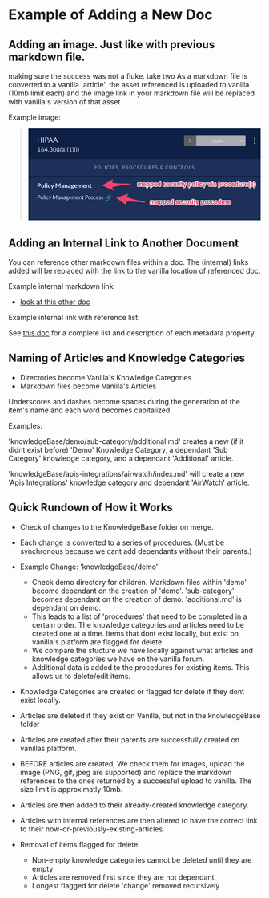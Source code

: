 # Example of Adding a New Doc

## Adding an image. Just like with previous markdown file.

making sure the success was not a fluke. take two
As a markdown file is converted to a vanilla 'article', the asset referenced is uploaded to vanilla (10mb limit each) and the image link in your markdown file will be replaced with vanilla's version of that asset.

Example image:

> ![compliance-mapped-policy-procedure](../assets/compliance-mapped-policy-procedure.png)

## Adding an Internal Link to Another Document

You can reference other markdown files within a doc. The (internal) links added will be replaced with the link to the vanilla location of referenced doc.

Example internal markdown link:

- [look at this other doc](../getting-started-admin/catalog.md)

Example internal link with reference list:

See [this doc][1] for a complete list and description of each metadata property

## Naming of Articles and Knowledge Categories

- Directories become Vanilla's Knowledge Categories
- Markdown files become Vanilla's Articles

Underscores and dashes become spaces during the generation of the item's name and each word becomes capitalized.

Examples:

'knowledgeBase/demo/sub-category/additional.md' creates a new (if it didnt exist before) 'Demo' Knowledge Category, a dependant 'Sub Category' knowledge category, and a dependant 'Additional' article.

'knowledgeBase/apis-integrations/airwatch/index.md' will create a new 'Apis Integrations' knowledge category and dependant 'AirWatch' article.

## Quick Rundown of How it Works

- Check of changes to the KnowledgeBase folder on merge.
- Each change is converted to a series of procedures. (Must be synchronous because we cant add dependants without their parents.)

- Example Change: 'knowledgeBase/demo'
  - Check demo directory for children. Markdown files within 'demo' become dependant on the creation of 'demo'. 'sub-category' becomes dependant on the creation of demo. 'additional.md' is dependant on demo.
  - This leads to a list of 'procedures' that need to be completed in a certain order. The knowledge categories and articles need to be created one at a time. Items that dont exist locally, but exist on vanilla's platform are flagged for delete.
  - We compare the stucture we have locally against what articles and knowledge categories we have on the vanilla forum.
  - Additional data is added to the procedures for existing items. This allows us to delete/edit items.
- Knowledge Categories are created or flagged for delete if they dont exist locally.
- Articles are deleted if they exist on Vanilla, but not in the knowledgeBase folder
- Articles are created after their parents are successfully created on vanillas platform.
- BEFORE articles are created, We check them for images, upload the image (PNG, gif, jpeg are supported) and replace the markdown references to the ones returned by a successful upload to vanilla. The size limit is approximatly 10mb.
- Articles are then added to their already-created knowledge category.
- Articles with internal references are then altered to have the correct link to their now-or-previously-existing-articles.
- Removal of items flagged for delete
  - Non-empty knowledge categories cannot be deleted until they are empty
  - Articles are removed first since they are not dependant
  - Longest flagged for delete 'change' removed recursively

[1]: ../docs/metadata.md
